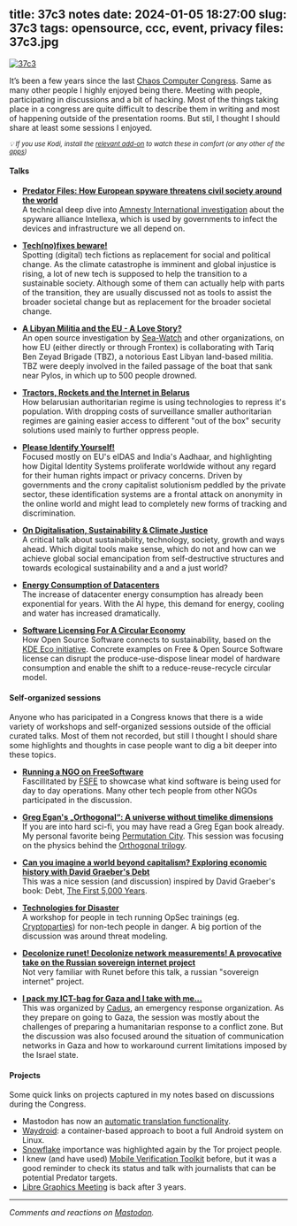 title: 37c3 notes
date: 2024-01-05 18:27:00
slug: 37c3
tags: opensource, ccc, event, privacy
files: 37c3.jpg
---

[![37c3](37c3.jpg)](https://flickr.com/photos/comzeradd/albums/72177720313786240/)

It’s been a few years since the last [Chaos Computer Congress](https://events.ccc.de/congress/2023/infos/). Same as many other people I highly enjoyed being there. Meeting with people, participating in discussions and a bit of hacking. Most of the things taking place in a congress are quite difficult to describe them in writing and most of happening outside of the presentation rooms. But stil, I thought I should share at least some sessions I enjoyed.

<small>_💡 If you use Kodi, install the [relevant add-on](http://kodi.wiki/view/Add-on:CCC-TV_(media.ccc.de)) to watch these in comfort (or any other of the [apps](https://media.ccc.de/about.html#apps))_</small>

#### Talks

* **[Predator Files: How European spyware threatens civil society around the world](https://media.ccc.de/v/37c3-12168-predator_files_how_european_spyware_threatens_civil_society_around_the_world)**<br>
A technical deep dive into [Amnesty International investigation](https://securitylab.amnesty.org/latest/2023/10/technical-deep-dive-into-intellexa-alliance-surveillance-products/) about the spyware alliance Intellexa, which is used by governments to infect the devices and infrastructure we all depend on.

* **[Tech(no)fixes beware!](https://media.ccc.de/v/37c3-11996-tech_no_fixes_beware)**<br>
Spotting (digital) tech fictions as replacement for social and political change. As the climate catastrophe is imminent and global injustice is rising, a lot of new tech is supposed to help the transition to a sustainable society. Although some of them can actually help with parts of the transition, they are usually discussed not as tools to assist the broader societal change but as replacement for the broader societal change.

* **[A Libyan Militia and the EU - A Love Story?](https://media.ccc.de/v/37c3-11995-a_libyan_militia_and_the_eu_-_a_love_story)**<br>
An open source investigation by [Sea-Watch](https://sea-watch.org/en/) and other organizations, on how EU (either directly or through Frontex) is collaborating with Tariq Ben Zeyad Brigade (TBZ), a notorious East Libyan land-based militia. TBZ were deeply involved in the failed passage of the boat that sank near Pylos, in which up to 500 people drowned.

* **[Tractors, Rockets and the Internet in Belarus](https://media.ccc.de/v/37c3-11836-tractors_rockets_and_the_internet_in_belarus)**<br>
How belarusian authoritarian regime is using technologies to repress it's population. With dropping costs of surveillance smaller authoritarian regimes are gaining easier access to different "out of the box" security solutions used mainly to further oppress people.

* **[Please Identify Yourself!](https://media.ccc.de/v/37c3-12004-please_identify_yourself)**<br>
Focused mostly on EU's eIDAS and India's Aadhaar, and highlighting how Digital Identity Systems proliferate worldwide without any regard for their human rights impact or privacy concerns. Driven by governments and the crony capitalist solutionism peddled by the private sector, these identification systems are a frontal attack on anonymity in the online world and might lead to completely new forms of tracking and discrimination.

* **[On Digitalisation, Sustainability & Climate Justice](https://media.ccc.de/v/37c3-12324-on_digitalisation_sustainability_climate_justice)**<br>
A critical talk about sustainability, technology, society, growth and ways ahead. Which digital tools make sense, which do not and how can we achieve global social emancipation from self-destructive structures and towards ecological sustainability and a and a just world?

* **[Energy Consumption of Datacenters](https://media.ccc.de/v/37c3-11796-energy_consumption_of_datacenters)**<br>
The increase of datacenter energy consumption has already been exponential for years. With the AI hype, this demand for energy, cooling and water has increased dramatically.

* **[Software Licensing For A Circular Economy](https://media.ccc.de/v/37c3-12047-software_licensing_for_a_circular_economy)**<br>
How Open Source Software connects to sustainability, based on the [KDE Eco initiative](https://eco.kde.org/). Concrete examples on
Free & Open Source Software license can disrupt the produce-use-dispose linear model of hardware consumption and enable the shift to a reduce-reuse-recycle circular model.

#### Self-organized sessions

Anyone who has paricipated in a Congress knows that there is a wide variety of workshops and self-organized sessions outside of the
official curated talks. Most of them not recorded, but still I thought I should share some highlights and thoughts in case people want to dig a bit deeper into these topics.

* **[Running a NGO on FreeSoftware](https://events.ccc.de/congress/2023/hub/en/event/running-a-ngo-on-freesoftware/)**<br>
Fascillitated by [FSFE](https://fsfe.org/) to showcase what kind software is being used for day to day operations. Many other tech people from other NGOs participated in the discussion.

* **[Greg Egan's „Orthogonal“: A universe without timelike dimensions](https://events.ccc.de/congress/2023/hub/en/event/greg-egans-orthogonal-a-universe-without-timelike-/)** <br>
If you are into hard sci-fi, you may have read a Greg Egan book already. My personal favorite being [Permutation City](https://openlibrary.org/works/OL11442145W/Permutation_city). This session was focusing on the physics behind the [Orthogonal trilogy](https://www.goodreads.com/series/59462-orthogonal).

* **[Can you imagine a world beyond capitalism? Exploring economic history with David Graeber's Debt](https://events.ccc.de/congress/2023/hub/en/event/can-you-imagine-a-world-beyond-capitalism-explorin/)**<br>
This was a nice session (and discussion) inspired by David Graeber's book: Debt, [The First 5,000 Years](https://openlibrary.org/works/OL14909099W/Debt).

* **[Technologies for Disaster](https://events.ccc.de/congress/2023/hub/en/event/technologies-for-disaster_28uv/)**<br>
A workshop for people in tech running OpSec trainings (eg. [Cryptoparties](https://www.cryptoparty.in/)) for non-tech people in danger.
A big portion of the discussion was around threat modeling.

* **[Decolonize runet! Decolonize network measurements! A provocative take on the Russian sovereign internet project](https://events.ccc.de/congress/2023/hub/en/event/decolonize_runet_decolonize_network_measurements_a_provocative_take_on_the_russian_sovereign_internet_project/)**<br>
Not very familiar with Runet before this talk, a russian "sovereign internet" project.

* **[I pack my ICT-bag for Gaza and I take with me...](https://events.ccc.de/congress/2023/hub/en/event/i-pack-my-ict-bag-for-gaza-and-i-take-with-me/)**<br>
This was organized by [Cadus](https://www.cadus.org/en/), an emergency response organization. As they prepare on going to Gaza, the session was mostly about the challenges of preparing a humanitarian response to a conflict zone. But the discussion was also focused around the situation of communication networks in Gaza and how to workaround current limitations imposed by the Israel state.


#### Projects

Some quick links on projects captured in my notes based on discussions during the Congress.

* Mastodon has now an [automatic translation functionality](https://write.as/sweetmeat/how-to-activate-the-mastodon-v4-deepl-api-text-translation-service).
* [Waydroid](https://waydro.id/): a container-based approach to boot a full Android system on Linux.
* [Snowflake](https://snowflake.torproject.org/) importance was highlighted again by the Tor project people.
* I knew (and have used) [Mobile Verification Toolkit](https://docs.mvt.re/en/latest/) before, but it was a good reminder to check its status and talk with journalists that can be potential Predator targets.
* [Libre Graphics Meeting](https://libregraphicsmeeting.org/2024/) is back after 3 years.

<hr>

*Comments and reactions on [Mastodon](https://libretooth.gr/@comzeradd/111703211409906412).*
